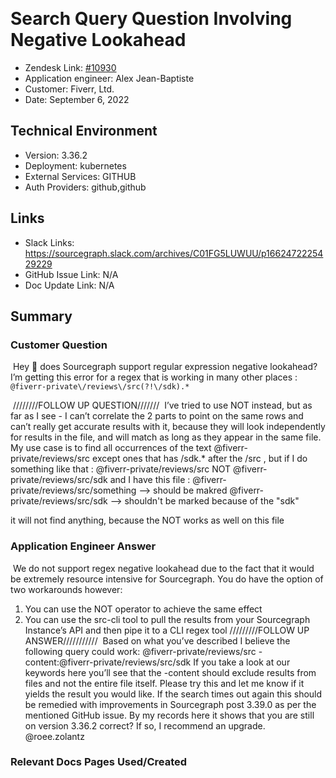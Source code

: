 ​
# Search Query Question Involving Negative Lookahead <!-- Ticket Title  Hint: include keywords to make it searchable -->

- Zendesk Link: [#10930](https://sourcegraph.zendesk.com/agent/tickets/10930)
- Application engineer: Alex Jean-Baptiste
- Customer: Fiverr, Ltd. <!-- Redact if this contains personally identifying information -->
- Date: September 6, 2022

<!-- Data populated from integration, speak to Ben Gordon or Michael Bali if not working -->
<!-- During Internal team trial, fill missing data manually (we are waiting for all data to sync) -->

## Technical Environment
- Version: 3.36.2​
- Deployment: kubernetes
- External Services: GITHUB
- Auth Providers: github,github


## Links
<!-- Data for application engineer manual entry -->
- Slack Links: https://sourcegraph.slack.com/archives/C01FG5LUWUU/p1662472225429229
- GitHub Issue Link: N/A
- Doc Update Link: N/A

## Summary
### Customer Question
​
​Hey 🙂 does Sourcegraph support regular expression negative lookahead?
I’m getting this error for a regex that is working in many other places :
```@fiverr-private\/reviews\/src(?!\/sdk).*```

​
////////FOLLOW UP QUESTION///////
​
​I’ve tried to use NOT instead, but as far as I see - I can’t correlate the 2 parts to point on the same rows and can’t really get accurate results with it, because they will look independently for results in the file, and will match as long as they appear in the same file.
My use case is to find all occurrences of the text @fiverr-private/reviews/src except ones that has /sdk.* after the /src , but if I do something like that :
@fiverr-private\/reviews\/src NOT @fiverr-private\/reviews\/src\/sdk and I have this file :
@fiverr-private/reviews/src/something --> should be makred
@fiverr-private/reviews/src/sdk --> shouldn't be marked because of the "sdk"


it will not find anything, because the NOT works as well on this file
### Application Engineer Answer
​
​We do not support regex negative lookahead due to the fact that it would be extremely resource intensive for Sourcegraph.
You do have the option of two workarounds however:

1. You can use the NOT operator to achieve the same effect
2. You can use the src-cli tool to pull the results from your Sourcegraph Instance’s API and then pipe it to a CLI regex tool
​
/////////FOLLOW UP ANSWER///////////
​
​Based on what you’ve described I believe the following query could work:
@fiverr-private\/reviews\/src -content:@fiverr-private\/reviews\/src\/sdk
If you take a look at our keywords here you’ll see that the -content should exclude results from files and not the entire file itself.
Please try this and let me know if it yields the result you would like.
If the search times out again this should be remedied with improvements in Sourcegraph post 3.39.0 as per the mentioned GitHub issue.
By my records here it shows that you are still on version 3.36.2 correct? If so, I recommend an upgrade. @roee.zolantz

### Relevant Docs Pages Used/Created
​
​

<!-- Once complete, upload a copy to https://github.com/sourcegraph/support-tools-internal/tree/main/resolved-tickets as a .md file -->
<!-- Name the file 10930.md -->
